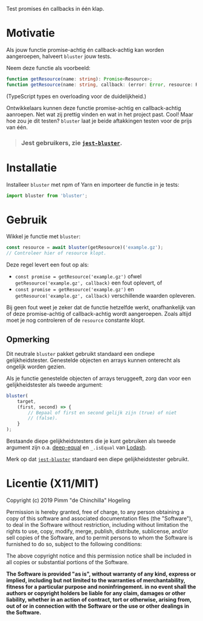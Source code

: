 Test promises én callbacks in één klap.

# Motivatie

Als jouw functie promise-achtig én callback-achtig kan worden aangeroepen, halveert `bluster` jouw tests.

Neem deze functie als voorbeeld:
```typescript
function getResource(name: string): Promise<Resource>;
function getResource(name: string, callback: (error: Error, resource: Resource) => void): void;
```
(TypeScript types en overloading voor de duidelijkheid.)

Ontwikkelaars kunnen deze functie promise-achtig en callback-achtig aanroepen. Net wat zij prettig vinden en wat in het project past. Cool! Maar hoe zou je dit testen? `bluster` laat je beide aftakkingen testen voor de prijs van één.

> ### **Jest gebruikers, zie [`jest-bluster`][jest-bluster].**

# Installatie

Installeer `bluster` met npm of Yarn en importeer de functie in je tests:
```javascript
import bluster from 'bluster';
```

# Gebruik

Wikkel je functie met `bluster`:
```javascript
const resource = await bluster(getResource)('example.gz');
// Controleer hier of resource klopt.
```

Deze regel levert een fout op als:
 * `const promise = getResource('example.gz')` ofwel `getResource('example.gz', callback)` een fout oplevert, of
 * `const promise = getResource('example.gz')` en `getResource('example.gz', callback)` verschillende waarden opleveren.

Bij geen fout weet je zeker dat de functie hetzelfde werkt, onafhankelijk van of deze promise-achtig of callback-achtig wordt aangeroepen. Zoals altijd moet je nog controleren of de `resource` constante klopt.

## Opmerking

Dit neutrale `bluster` pakket gebruikt standaard een ondiepe gelijkheidstester. Genestelde objecten en arrays kunnen onterecht als ongelijk worden gezien.

Als je functie genestelde objecten of arrays teruggeeft, zorg dan voor een gelijkheidstester als tweede argument:
```javascript
bluster(
	target,
	(first, second) => {
		// Bepaal of first en second gelijk zijn (true) of niet
		// (false).
	}
);
```
Bestaande diepe gelijkheidstesters die je kunt gebruiken als tweede argument zijn o.a. [deep-equal] en `_.isEqual` van [Lodash][lodash].

Merk op dat [`jest-bluster`][jest-bluster] standaard een diepe gelijkheidstester gebruikt.

# Licentie (X11/MIT)
Copyright (c) 2019 Pimm "de Chinchilla" Hogeling

Permission is hereby granted, free of charge, to any person obtaining a copy of this software and associated documentation files (the "Software"), to deal in the Software without restriction, including without limitation the rights to use, copy, modify, merge, publish, distribute, sublicense, and/or sell copies of the Software, and to permit persons to whom the Software is furnished to do so, subject to the following conditions:

The above copyright notice and this permission notice shall be included in all copies or substantial portions of the Software.

**The Software is provided "as is", without warranty of any kind, express or implied, including but not limited to the warranties of merchantability, fitness for a particular purpose and noninfringement. in no event shall the authors or copyright holders be liable for any claim, damages or other liability, whether in an action of contract, tort or otherwise, arising from, out of or in connection with the Software or the use or other dealings in the Software.**


[jest-bluster]: https://github.com/Pimm/bluster/tree/master/jest
[deep-equal]: https://www.npmjs.com/package/deep-equal
[lodash]: https://www.npmjs.com/package/lodash